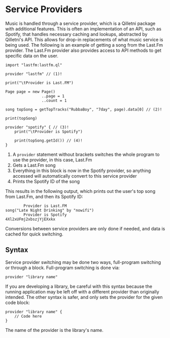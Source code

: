 # Service Providers

Music is handled through a service provider, which is a Qilletni package with additional features. This is often an implementation of an API, such as Spotify, that handles necessary caching and lookups, abstracted by Qilletni's API. This allows for drop-in replacements of what music service is being used. The following is an example of getting a song from the Last.Fm provider. The Last.Fm provider also provides access to API methods to get specific data on the user.

```qilletni
import "lastfm:lastfm.ql"

provider "lastfm" // (1)!

print("\tProvider is Last.FM")

Page page = new Page()
                ..page = 1
                ..count = 1

song topSong = getTopTracks("RubbaBoy", "7day", page).data[0] // (2)!

print(topSong)

provider "spotify" { // (3)!
    print("\tProvider is Spotify")
    
    print(topSong.getId()) // (4)!
}
```

1. A `provider` statement without brackets switches the whole program to use the provider, in this case, Last.Fm
2. Gets a Last.Fm song
3. Everything in this block is now in the Spotify provider, so anything accessed will automatically convert to this service provider
4. Prints the Spotify ID of the song

This results in the following output, which prints out the user's top song from Last.Fm, and then its Spotify ID:

```
        Provider is Last.FM
song("Late Night Drinking" by "nowifi")
        Provider is Spotify
4Xl2xUFmj2xbszjYjEXxkx
```

Conversions between service providers are only done if needed, and data is cached for quick switching.

## Syntax

Service provider switching may be done two ways, full-program switching or through a block. Full-program switching is done via:

```
provider "library name"
```

If you are developing a library, be careful with this syntax because the running application may be left off with a different provider than originally intended. The other syntax is safer, and only sets the provider for the given code block:

```qilletni
provider "library name" {
	// Code here
}
```

The name of the provider is the library's name.
